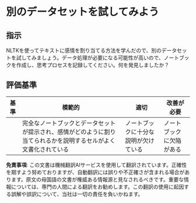 # 別のデータセットを試してみよう

## 指示

NLTKを使ってテキストに感情を割り当てる方法を学んだので、別のデータセットを試してみましょう。データ処理が必要になる可能性が高いので、ノートブックを作成し、思考プロセスを記録してください。何を発見しましたか？

## 評価基準

| 基準 | 模範的                                                                                                         | 適切                                  | 改善が必要      |
| -------- | ----------------------------------------------------------------------------------------------------------------- | ----------------------------------------- | ---------------------- |
|          | 完全なノートブックとデータセットが提示され、感情がどのように割り当てられるかを説明するセルがよく文書化されている | ノートブックに十分な説明が欠けている | ノートブックに欠陥がある |

**免責事項**:
この文書は機械翻訳AIサービスを使用して翻訳されています。正確性を期すよう努めておりますが、自動翻訳には誤りや不正確さが含まれる場合があります。原文の母国語の文書が権威ある情報源と見なされるべきです。重要な情報については、専門の人間による翻訳をお勧めします。この翻訳の使用に起因する誤解や誤訳について、当社は一切の責任を負いかねます。